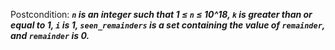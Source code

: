 Postcondition: ***`n` is an integer such that 1 ≤ `n` ≤ 10^18, `k` is greater than or equal to 1, `i` is 1, `seen_remainders` is a set containing the value of `remainder`, and `remainder` is 0.***